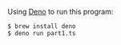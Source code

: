 Using [Deno](https://deno.land) to run this program:

    $ brew install deno
    $ deno run part1.ts
